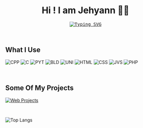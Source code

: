 <h1 align="center">Hi ! I am Jehyann 👋🏻</h1>

<p align="center"> 
  <samp>
    <a href="https://git.io/typing-svg"><img src="https://readme-typing-svg.demolab.com?font=Fira+Code&pause=1000&color=FFADBE&random=false&width=435&lines=Student+in+Video+Game+Programming" alt="Typing SVG" /></a>
  </samp>
</p>

<br/>

## What I Use

<p align="center"> 

![CPP](https://img.shields.io/badge/C%2B%2B-00599C?style=for-the-badge&logo=c%2B%2B&logoColor=white)
![C](https://img.shields.io/badge/C-00599C?style=for-the-badge&logo=c&logoColor=white)
![PYT](https://img.shields.io/badge/Python-14354C?style=for-the-badge&logo=python&logoColor=white)
![BLD](https://img.shields.io/badge/blender-%23F5792A.svg?style=for-the-badge&logo=blender&logoColor=white)
![UNI](https://img.shields.io/badge/Unity-100000?style=for-the-badge&logo=unity&logoColor=white)
![HTML](https://img.shields.io/badge/HTML5-E34F26?style=for-the-badge&logo=html5&logoColor=white)
![CSS](https://img.shields.io/badge/CSS3-1572B6?style=for-the-badge&logo=css3&logoColor=white)
![JVS](https://img.shields.io/badge/JavaScript-F7DF1E?style=for-the-badge&logo=javascript&logoColor=black)
![PHP](https://img.shields.io/badge/PHP-777BB4?style=for-the-badge&logo=php&logoColor=white)
</p>

<br/>

## Some Of My Projects
[![Web Projects](https://github-readme-stats.vercel.app/api/pin/?username=Jehyann&repo=UnityInspiredGameObjects&border_color=0D1117&title_color=ffffff&bg_color=2C3138&text_color=ffffff&icon_color=FFADBE)](https://github.com/Jehyann/UnityInspiredGameObjects)

<br/>

![Top Langs](https://github-readme-stats.vercel.app/api/top-langs/?username=Jehyann&layout=compact)

<br/>
</a>
